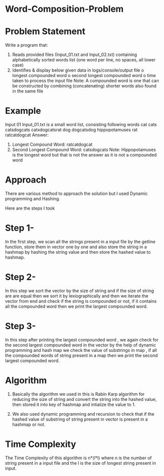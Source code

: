 # Word-Composition-Problem
# Problem Statement 
Write a program that: 
1. Reads provided files (Input_01.txt and Input_02.txt) containing alphabetically sorted words list (one 
word per line, no spaces, all lower case) 
2. Identifies & display below given data in logs/console/output file
o longest compounded word 
o second longest compounded word 
o time taken to process the input file 
Note: A compounded word is one that can be constructed by combining (concatenating) shorter words 
also found in the same file
# Example
Input 01 
Input_01.txt is a small word list, consisting following words
cat
cats 
catsdogcats 
catxdogcatsrat 
dog 
dogcatsdog 
hippopotamuses 
rat 
ratcatdogcat 
Answer: 
1. Longest Compound Word: ratcatdogcat 
2. Second Longest Compound Word: catsdogcats 
Note: 
Hippopotamuses is the longest word but that is not the answer as it is not a compounded word 

 # Approach
 There are various method to approach the solution but I used Dynamic programming and Hashing.
 
 Here are the steps I took
 
  # Step 1-
 In the first step, we scan all the strings present in a input file by the getline function, store them in vector one by one and also store the string in a hashmap by  hashing the string value and then store the hashed value to hashmap.
 
 # Step 2-
 In this step we sort the vector by the size of string and if the size of string are are equal then we sort it by lexiographically and then we iterate the vector from end and check if the string is compounded or not, if it contains all the compounded word then we print the largest compounded word.
 
 # Step 3-
 In this step after printing the largest compounded word , we again check for the second largest compounded word in the vector by the help of dynamic programming and hash map we check the value of substrings in map , if  all the compounded words of string present in a map then we print the second largest compounded word.
 
 # Algorithm
 1. Basically the algorithm we used in this is Rabin Karp algorithm for reducing the size of string and convert the string into the hashed value, then stored it into key of hashmap and intialize the value to 1.
 
 2. We also used dynamic programming and recursion to check that if the hashed value of substring of string present in vector is present in a hashmap or not. 
 # Time Complexity
 The Time Complexity of this algorithm is n*(l*l) where n is the number of string present in a input file and the l is the size of longest string present in input. 
 
 
